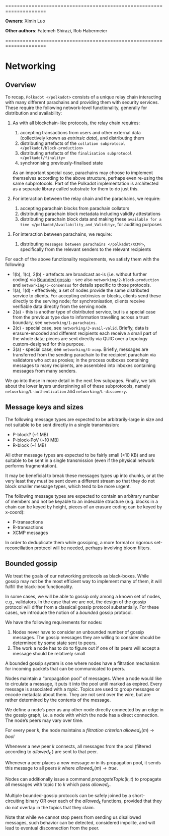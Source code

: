 ====================================================================

**Owners**: Ximin Luo

**Other authors**: Fatemeh Shirazi, Rob Habermeier

====================================================================

# Networking

<div class="toctree" hidden="" glob="" maxdepth="1">

networking/\*

</div>

## Overview

To recap, `Polkadot </polkadot>` consists of a unique relay chain interacting with many different parachains and providing them with security services. These require the following network-level functionality, generally for distribution and availability:

1.  As with all blockchain-like protocols, the relay chain requires:

    1.  accepting transactions from users and other external data (collectively known as *extrinsic data*), and distributing them
    2.  distributing artefacts of the `collation subprotocol </polkadot/block-production>`
    3.  distributing artefacts of the `finalisation subprotocol </polkadot/finality>`
    4.  synchronising previously-finalised state

    As an important special case, parachains may choose to implement themselves according to the above structure, perhaps even re-using the same subprotocols. Part of the Polkadot implementation is architected as a separate library called <span class="title-ref">substrate</span> for them to do just this.

2.  For interaction between the relay chain and the parachains, we require:

    1.  accepting parachain blocks from parachain collators
    2.  distributing parachain block metadata including validity attestations
    3.  distributing parachain block data and making these `available for a time </polkadot/Availability_and_Validity>`, for auditing purposes

3.  For interaction between parachains, we require:

    1.  distributing `messages between parachains </polkadot/XCMP>`, specifically from the relevant senders to the relevant recipients

For each of the above functionality requirements, we satisfy them with the following:

- 1(b), 1(c), 2(b) - artefacts are broadcast as-is (i.e. without further coding) via [Bounded gossip](#bounded-gossip) - see also `networking/2-block-production` and `networking/5-consensus` for details specific to those protocols.
- 1(a), 1(d) - effectively, a set of nodes provide the same distributed service to clients. For accepting extrinsics or blocks, clients send these directly to the serving node; for synchronisation, clients receive verifiable data directly from the serving node.
- 2(a) - this is another type of distributed service, but is a special case from the previous type due to information travelling across a trust boundary, see `networking/1-parachains`.
- 2(c) - special case, see `networking/3-avail-valid`. Briefly, data is erasure-encoded and different recipients each receive a small part of the whole data; pieces are sent directly via QUIC over a topology custom-designed for this purpose.
- 3(a) - special case, see `networking/4-xcmp`. Briefly, messages are transferred from the sending parachain to the recipient parachain via validators who act as proxies; in the process outboxes containing messages to many recipients, are assembled into inboxes containing messages from many senders.

We go into these in more detail in the next few subpages. Finally, we talk about the lower layers underpinning all of these subprotocols, namely `networking/L-authentication` and `networking/L-discovery`.

## Message keys and sizes

The following message types are expected to be arbitrarily-large in size and not suitable to be sent directly in a single transmission:

- P-block? (~1 MB)
- P-block-PoV (~10 MB)
- R-block (~1 MB)

All other message types are expected to be fairly small (\<10 KB) and are suitable to be sent in a single transmission (even if the physical network performs fragmentation).

It may be beneficial to break these messages types up into chunks, or at the very least they must be sent down a different stream so that they do not block smaller message types, which tend to be more urgent.

The following message types are expected to contain an arbitrary number of members and not be keyable to an indexable structure (e.g. blocks in a chain can be keyed by height, pieces of an erasure coding can be keyed by x-coord):

- P-transactions
- R-transactions
- XCMP messages

In order to deduplicate them while gossiping, a more formal or rigorous set-reconciliation protocol will be needed, perhaps involving bloom filters.

## Bounded gossip

We treat the goals of our networking protocols as black-boxes. While gossip may not be the most efficient way to implement many of them, it will fulfill the black-box functionality.

In some cases, we will be able to gossip only among a known set of nodes, e.g., validators. In the case that we are not, the design of the gossip protocol will differ from a classical gossip protocol substantially. For these cases, we introduce the notion of a *bounded* gossip protocol.

We have the following requirements for nodes:

1.  Nodes never have to consider an unbounded number of gossip messages. The gossip messages they are willing to consider should be determined by some state sent to peers.
2.  The work a node has to do to figure out if one of its peers will accept a message should be relatively small

A bounded gossip system is one where nodes have a filtration mechanism for incoming packets that can be communicated to peers.

Nodes maintain a “propagation pool” of messages. When a node would like to circulate a message, it puts it into the pool until marked as expired. Every message is associated with a *topic*. Topics are used to group messages or encode metadata about them. They are not sent over the wire, but are rather determined by the contents of the message.

We define a node’s peer as any other node directly connected by an edge in the gossip graph, i.e. a node with which the node has a direct connection. The node’s peers may vary over time.

For every peer $k$, the node maintains a *filtration criterion* $allowed_k(m) \rightarrow bool$

Whenever a new peer $k$ connects, all messages from the pool (filtered according to $allowed_k$ ) are sent to that peer.

Whenever a peer places a new message $m$ in its propagation pool, it sends this message to all peers $k$ where $allowed_k(m) \rightarrow true$.

Nodes can additionally issue a command $propagateTopic(k,t)$ to propagate all messages with topic $t$ to $k$ which pass $allowed_k$.

Multiple bounded-gossip protocols can be safely joined by a short-circuiting binary OR over each of the $allowed_k$ functions, provided that they do not overlap in the topics that they claim.

Note that while we cannot stop peers from sending us disallowed messages, such behavior can be detected, considered impolite, and will lead to eventual disconnection from the peer.
